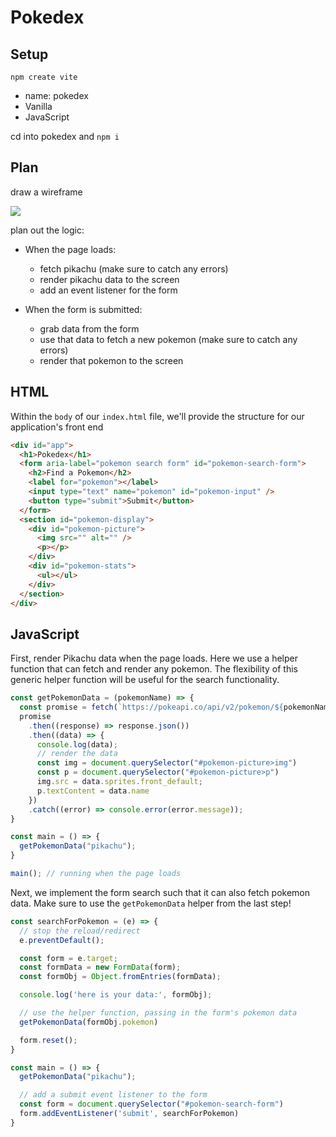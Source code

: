 # Pokedex

## Setup
`npm create vite`
- name: pokedex
- Vanilla
- JavaScript

cd into pokedex and `npm i`

## Plan

draw a wireframe

![](./pokedex-wireframe.svg)

plan out the logic:
* When the page loads:
  * fetch pikachu (make sure to catch any errors)
  * render pikachu data to the screen
  * add an event listener for the form

* When the form is submitted:
  * grab data from the form
  * use that data to fetch a new pokemon (make sure to catch any errors)
  * render that pokemon to the screen

## HTML

Within the `body` of our `index.html` file, we'll provide the structure for our application's front end

```html
<div id="app">
  <h1>Pokedex</h1>
  <form aria-label="pokemon search form" id="pokemon-search-form">
    <h2>Find a Pokemon</h2>
    <label for="pokemon"></label>
    <input type="text" name="pokemon" id="pokemon-input" />
    <button type="submit">Submit</button>
  </form>
  <section id="pokemon-display">
    <div id="pokemon-picture">
      <img src="" alt="" />
      <p></p>
    </div>
    <div id="pokemon-stats">
      <ul></ul>
    </div>
  </section>
</div>
```

## JavaScript

First, render Pikachu data when the page loads. Here we use a helper function that can fetch and render any pokemon. The flexibility of this generic helper function will be useful for the search functionality.

```js
const getPokemonData = (pokemonName) => {
  const promise = fetch(`https://pokeapi.co/api/v2/pokemon/${pokemonName}`);
  promise
    .then((response) => response.json())
    .then((data) => {
      console.log(data);
      // render the data
      const img = document.querySelector("#pokemon-picture>img")
      const p = document.querySelector("#pokemon-picture>p")
      img.src = data.sprites.front_default;
      p.textContent = data.name
    })
    .catch((error) => console.error(error.message));
}

const main = () => {
  getPokemonData("pikachu");
}

main(); // running when the page loads
```

Next, we implement the form search such that it can also fetch pokemon data. Make sure to use the `getPokemonData` helper from the last step!

```js
const searchForPokemon = (e) => {
  // stop the reload/redirect
  e.preventDefault();

  const form = e.target;
  const formData = new FormData(form);
  const formObj = Object.fromEntries(formData);

  console.log('here is your data:', formObj);

  // use the helper function, passing in the form's pokemon data
  getPokemonData(formObj.pokemon)

  form.reset();
}

const main = () => {
  getPokemonData("pikachu");

  // add a submit event listener to the form
  const form = document.querySelector("#pokemon-search-form")
  form.addEventListener('submit', searchForPokemon)
}
```